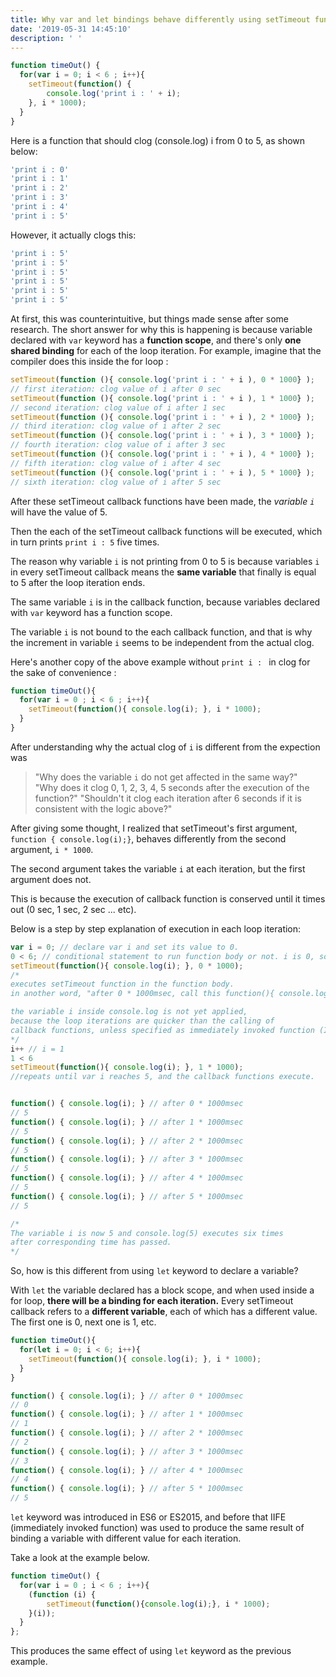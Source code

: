 ```yaml
---
title: Why var and let bindings behave differently using setTimeout function
date: '2019-05-31 14:45:10'
description: ' '
---
```

~~~javascript
function timeOut() {
  for(var i = 0; i < 6 ; i++){
    setTimeout(function() { 
        console.log('print i : ' + i);
    }, i * 1000);
  }
}
~~~
Here is a function that should clog (console.log) i from 0 to 5, as shown below: 
~~~javascript
'print i : 0'
'print i : 1'
'print i : 2'
'print i : 3'
'print i : 4'
'print i : 5'
~~~ 
However, it actually clogs this:
~~~javascript
'print i : 5'
'print i : 5'
'print i : 5'
'print i : 5'
'print i : 5'
'print i : 5'
~~~
At first, this was counterintuitive, but things made sense after some research. 
The short answer for why this is happening is because variable declared with `var` keyword has a **function scope**, and there's only **one shared binding** for each of the loop iteration. 
For example, imagine that the compiler does this inside the for loop :
~~~javascript
setTimeout(function (){ console.log('print i : ' + i ), 0 * 1000} );
// first iteration: clog value of i after 0 sec
setTimeout(function (){ console.log('print i : ' + i ), 1 * 1000} );
// second iteration: clog value of i after 1 sec
setTimeout(function (){ console.log('print i : ' + i ), 2 * 1000} );
// third iteration: clog value of i after 2 sec
setTimeout(function (){ console.log('print i : ' + i ), 3 * 1000} );
// fourth iteration: clog value of i after 3 sec
setTimeout(function (){ console.log('print i : ' + i ), 4 * 1000} );
// fifth iteration: clog value of i after 4 sec
setTimeout(function (){ console.log('print i : ' + i ), 5 * 1000} );
// sixth iteration: clog value of i after 5 sec
~~~
After these setTimeout callback functions have been made, the *variable `i`* will have the value of 5.  

Then the each of the setTimeout callback functions will be executed, which in turn prints `print i : 5` five times.

The reason why variable `i` is not printing from 0 to 5 is because variables `i` in every setTimeout callback means the **same variable** that finally is equal to 5 after the loop iteration ends.  

The same variable `i` is in the callback function, because variables declared with `var` keyword has a function scope. 

The variable `i` is not bound to the each callback function, and that is why the increment in variable `i` seems to be independent from the actual clog. 

Here's another copy of the above example without `print i : ` in clog for the sake of convenience :

~~~javascript
function timeOut(){
  for(var i = 0 ; i < 6 ; i++){
    setTimeout(function(){ console.log(i); }, i * 1000);
  }
}
~~~

After understanding why the actual clog of `i` is different from the expection was 
>"Why does the variable `i` do not get affected in the same way?"   
>"Why does it clog 0, 1, 2, 3, 4, 5 seconds after the execution of the function?"
>"Shouldn't it clog each iteration after 6 seconds if it is consistent with the logic above?"

After giving some thought, I realized that setTimeout's first argument, `function { console.log(i);}`, behaves differently from the second argument, `i * 1000`.

The second argument takes the variable `i` at each iteration, but the first argument does not.  

This is because the execution of callback function is conserved until it times out (0 sec, 1 sec, 2 sec ... etc).

Below is a step by step explanation of execution in each loop iteration:
~~~javascript
var i = 0; // declare var i and set its value to 0.
0 < 6; // conditional statement to run function body or not. i is 0, so true.
setTimeout(function(){ console.log(i); }, 0 * 1000);
/* 
executes setTimeout function in the function body.
in another word, "after 0 * 1000msec, call this function(){ console.log.(i); }"

the variable i inside console.log is not yet applied,
because the loop iterations are quicker than the calling of
callback functions, unless specified as immediately invoked function (IIFE).
*/
i++ // i = 1
1 < 6
setTimeout(function(){ console.log(i); }, 1 * 1000);
//repeats until var i reaches 5, and the callback functions execute.


function() { console.log(i); } // after 0 * 1000msec
// 5
function() { console.log(i); } // after 1 * 1000msec
// 5
function() { console.log(i); } // after 2 * 1000msec
// 5
function() { console.log(i); } // after 3 * 1000msec
// 5
function() { console.log(i); } // after 4 * 1000msec
// 5
function() { console.log(i); } // after 5 * 1000msec
// 5

/*
The variable i is now 5 and console.log(5) executes six times 
after corresponding time has passed.
*/ 
~~~

So, how is this different from using `let` keyword to declare a variable?

With `let` the variable declared has a block scope, and when used inside a for loop, **there will be a binding for each iteration.** Every setTimeout callback refers to a **different variable**, each of which has a different value. The first one is 0, next one is 1, etc.

~~~javascript
function timeOut(){
  for(let i = 0; i < 6; i++){
    setTimeout(function(){ console.log(i); }, i * 1000);
  }
}
~~~

~~~javascript
function() { console.log(i); } // after 0 * 1000msec
// 0
function() { console.log(i); } // after 1 * 1000msec
// 1
function() { console.log(i); } // after 2 * 1000msec
// 2
function() { console.log(i); } // after 3 * 1000msec
// 3
function() { console.log(i); } // after 4 * 1000msec
// 4
function() { console.log(i); } // after 5 * 1000msec
// 5
~~~

`let` keyword was introduced in ES6 or ES2015, and before that IIFE (immediately invoked function) was used to produce the same result of binding a variable with different value for each iteration.

Take a look at the example below.
~~~javascript
function timeOut() {
  for(var i = 0 ; i < 6 ; i++){
    (function (i) {
        setTimeout(function(){console.log(i);}, i * 1000);
    }(i));    
  }
};
~~~

This produces the same effect of using `let` keyword as the previous example.

